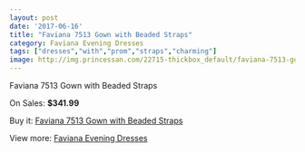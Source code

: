 ```yaml
---
layout: post
date: '2017-06-16'
title: "Faviana 7513 Gown with Beaded Straps"
category: Faviana Evening Dresses
tags: ["dresses","with","prom","straps","charming"]
image: http://img.princessan.com/22715-thickbox_default/faviana-7513-gown-with-beaded-straps.jpg
---
```

Faviana 7513 Gown with Beaded Straps

On Sales: **$341.99**
<a href="https://www.princessan.com/en/10320-faviana-7513-gown-with-beaded-straps.html"><amp-img layout="responsive" width="600" height="600" src="//img.princessan.com/22715-thickbox_default/faviana-7513-gown-with-beaded-straps.jpg" alt="Faviana 7513 Gown with Beaded Straps 0" /></a>
<a href="https://www.princessan.com/en/10320-faviana-7513-gown-with-beaded-straps.html"><amp-img layout="responsive" width="600" height="600" src="//img.princessan.com/22716-thickbox_default/faviana-7513-gown-with-beaded-straps.jpg" alt="Faviana 7513 Gown with Beaded Straps 1" /></a>

Buy it: [Faviana 7513 Gown with Beaded Straps](https://www.princessan.com/en/10320-faviana-7513-gown-with-beaded-straps.html "Faviana 7513 Gown with Beaded Straps")

View more: [Faviana Evening Dresses](https://www.princessan.com/en/80- "Faviana Evening Dresses")